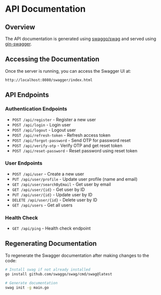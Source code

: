# API Documentation

## Overview

The API documentation is generated using [swaggo/swag](https://github.com/swaggo/swag) and served using [gin-swagger](https://github.com/swaggo/gin-swagger).

## Accessing the Documentation

Once the server is running, you can access the Swagger UI at:

```
http://localhost:8080/swagger/index.html
```

## API Endpoints

### Authentication Endpoints

- `POST /api/register` - Register a new user
- `POST /api/login` - Login user
- `POST /api/logout` - Logout user
- `POST /api/refresh-token` - Refresh access token
- `POST /api/forgot-password` - Send OTP for password reset
- `POST /api/verify-otp` - Verify OTP and get reset token
- `POST /api/reset-password` - Reset password using reset token

### User Endpoints

- `POST /api/user` - Create a new user
- `PUT /api/user/profile` - Update user profile (name and email)
- `GET /api/user/searchByEmail` - Get user by email
- `GET /api/user/{id}` - Get user by ID
- `PUT /api/user/{id}` - Update user by ID
- `DELETE /api/user/{id}` - Delete user by ID
- `GET /api/users` - Get all users

### Health Check

- `GET /api/ping` - Health check endpoint

## Regenerating Documentation

To regenerate the Swagger documentation after making changes to the code:

```bash
# Install swag if not already installed
go install github.com/swaggo/swag/cmd/swag@latest

# Generate documentation
swag init -g main.go
```
